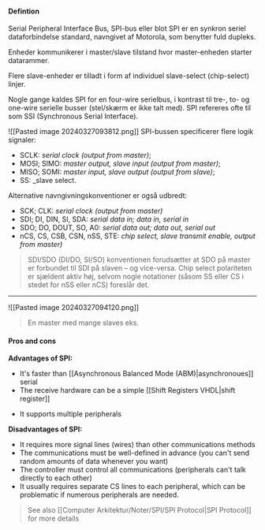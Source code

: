 
#### Defintion
Serial Peripheral Interface Bus, SPI-bus eller blot SPI er en synkron seriel dataforbindelse standard, navngivet af Motorola, som benytter fuld dupleks.

Enheder kommunikerer i master/slave tilstand hvor master-enheden starter datarammer. 

Flere slave-enheder er tilladt i form af individuel slave-select (chip-select) linjer. 

Nogle gange kaldes SPI for en four-wire serielbus, i kontrast til tre-, to- og one-wire serielle busser (stel/skærm er ikke talt med). 
SPI refereres ofte til som SSI (Synchronous Serial Interface). 


![[Pasted image 20240327093812.png]]
SPI-bussen specificerer flere logik signaler:
- SCLK: _serial clock (output from master)_;
- MOSI; SIMO: _master output, slave input (output from master)_;
- MISO; SOMI: _master input, slave output (output from slave)_;
- SS: _slave select.

Alternative navngivningskonventioner er også udbredt:
- SCK; CLK: _serial clock (output from master)_
- SDI; DI, DIN, SI, SDA: _serial data in; data in, serial in_
- SDO; DO, DOUT, SO, A0: _serial data out; data out, serial out_
- nCS, CS, CSB, CSN, nSS, STE: _chip select, slave transmit enable, output from master)_

>SDI/SDO (DI/DO, SI/SO) konventionen forudsætter at SDO på master er forbundet til SDI på slaven – og vice-versa. 
>Chip select polariteten er sjældent aktiv høj, selvom nogle notationer (såsom SS eller CS i stedet for nSS eller nCS) foreslår det.
***

![[Pasted image 20240327094120.png]]
>En master med mange slaves eks.

#### Pros and cons
 **Advantages of SPI:**
* It's faster than [[Asynchronous Balanced Mode (ABM)|asynchronoues]] serial
* The receive hardware can be a simple [[Shift Registers VHDL|shift register]]
- It supports multiple peripherals

**Disadvantages of SPI:**
- It requires more signal lines (wires) than other communications methods
- The communications must be well-defined in advance (you can't send random amounts of data whenever you want)
- The controller must control all communications (peripherals can't talk directly to each other)
- It usually requires separate CS lines to each peripheral, which can be problematic if numerous peripherals are needed.

> See also [[Computer Arkitektur/Noter/SPI/SPI Protocol|SPI Protocol]] for more details